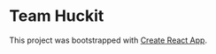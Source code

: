 # Team Huckit

This project was bootstrapped with [Create React App](https://github.com/facebookincubator/create-react-app).
